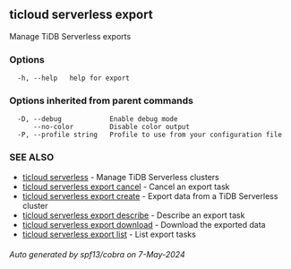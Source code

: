 ## ticloud serverless export

Manage TiDB Serverless exports

### Options

```
  -h, --help   help for export
```

### Options inherited from parent commands

```
  -D, --debug            Enable debug mode
      --no-color         Disable color output
  -P, --profile string   Profile to use from your configuration file
```

### SEE ALSO

* [ticloud serverless](ticloud_serverless.md)	 - Manage TiDB Serverless clusters
* [ticloud serverless export cancel](ticloud_serverless_export_cancel.md)	 - Cancel an export task
* [ticloud serverless export create](ticloud_serverless_export_create.md)	 - Export data from a TiDB Serverless cluster
* [ticloud serverless export describe](ticloud_serverless_export_describe.md)	 - Describe an export task
* [ticloud serverless export download](ticloud_serverless_export_download.md)	 - Download the exported data
* [ticloud serverless export list](ticloud_serverless_export_list.md)	 - List export tasks

###### Auto generated by spf13/cobra on 7-May-2024
